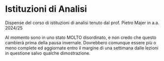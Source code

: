 # Istituzioni di Analisi
Dispense del corso di istituzioni di analisi tenuto dal prof. Pietro Majer in a.a. 2024/25

Al momento sono in uno stato MOLTO disordinato, e non credo che questo cambierà prima della pausa invernale. Dovrebbero comunque essere più o meno complete ed aggiornate entro il margine di una settimana dalle lezioni in questione salvo qualche dimostrazione.